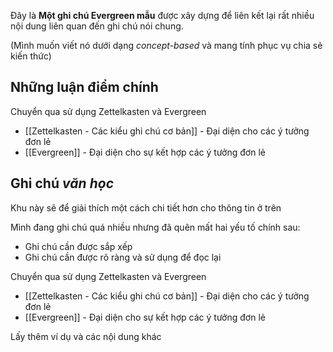 Đây là **Một ghi chú Evergreen mẫu** được xây dựng để liên kết lại rất nhiều nội dung liên quan đến ghi chú nói chung.

(Mình muốn viết nó dưới dạng *concept-based* và mang tính phục vụ chia sẻ kiến thức)
## Những luận điểm chính
Chuyển qua sử dụng Zettelkasten và Evergreen
- [[Zettelkasten - Các kiểu ghi chú cơ bản]] - Đại diện cho các ý tưởng đơn lẻ
- [[Evergreen]] - Đại diện cho sự kết hợp các ý tưởng đơn lẻ

## Ghi chú *văn học*
Khu này sẽ để giải thích một cách chi tiết hơn cho thông tin ở trên

Mình đang ghi chú quá nhiều nhưng đã quên mất hai yếu tố chính sau:
- Ghi chú cần được sắp xếp
- Ghi chú cần được rõ ràng và sử dụng để đọc lại

Chuyển qua sử dụng Zettelkasten và Evergreen
- [[Zettelkasten - Các kiểu ghi chú cơ bản]] - Đại diện cho các ý tưởng đơn lẻ
- [[Evergreen]] - Đại diện cho sự kết hợp các ý tưởng đơn lẻ

Lấy thêm ví dụ và các nội dung khác